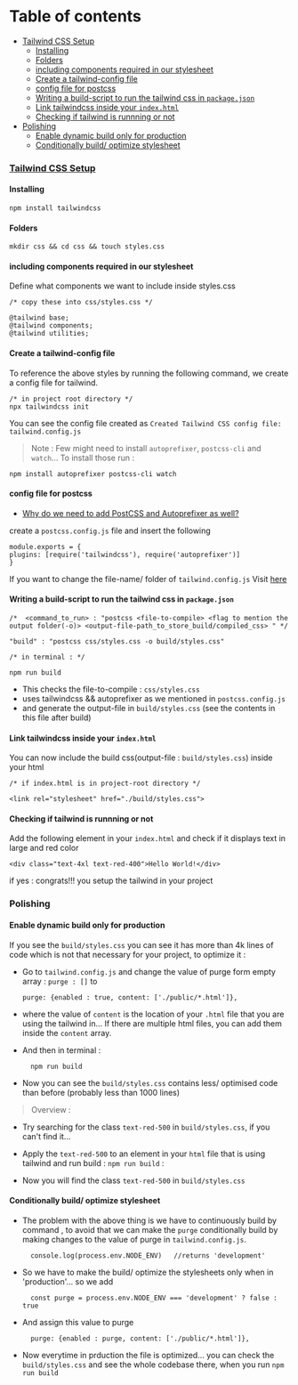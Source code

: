 
# Table of contents

- [Tailwind CSS Setup](#tailwind-css-setuphttpswwwyoutubecomwatchvztjxyiq0nquab_channeljamesqquick)
  - [Installing](#installing)
  - [Folders](#folders)
  - [including components required in our stylesheet](#including-components-required-in-our-stylesheet)
  - [Create a tailwind-config file](#create-a-tailwind-config-file)
  - [config file for postcss](#config-file-for-postcss)
  - [Writing a build-script to run the tailwind css in `package.json`](#writing-a-build-script-to-run-the-tailwind-css-in-packagejson)
  - [Link tailwindcss inside your `index.html`](#link-tailwindcss-inside-your-indexhtml)
  - [Checking if tailwind is runnning or not](#checking-if-tailwind-is-runnning-or-not)
- [Polishing](#polishing)
  - [Enable dynamic build only for production](#enable-dynamic-build-only-for-production)
  - [Conditionally build/ optimize stylesheet](#conditionally-build-optimize-stylesheet)



### [Tailwind CSS Setup](https://www.youtube.com/watch?v=zTjxyIq0nqU&ab_channel=JamesQQuick)

#### Installing

    npm install tailwindcss

#### Folders

    mkdir css && cd css && touch styles.css

#### including components required in our stylesheet

Define what components we want to include inside styles.css

    /* copy these into css/styles.css */

    @tailwind base;
    @tailwind components;
    @tailwind utilities;

#### Create a tailwind-config file

To reference the above styles by running the following command, we create a config file for tailwind.


    /* in project root directory */
    npx tailwindcss init

You can see the config file created as `Created Tailwind CSS config file: tailwind.config.js`

> Note : Few might need to install `autoprefixer`, `postcss-cli` and `watch`...
To install those run :

    npm install autoprefixer postcss-cli watch

#### config file for postcss

- [Why do we need to add PostCSS and Autoprefixer as well?](https://daily.dev/blog/how-to-use-tailwindcss-with-node-js-express-and-pug#add-tailwindcss)

create a `postcss.config.js` file and insert the following

    module.exports = {
    plugins: [require('tailwindcss'), require('autoprefixer')]
    }

If you want to change the file-name/ folder of `tailwind.config.js` Visit [here](https://tailwindcss.com/docs/configuration#using-a-different-file-name)

#### Writing a build-script to run the tailwind css in `package.json`

    /*  <command_to_run> : "postcss <file-to-compile> <flag to mention the output folder(-o)> <output-file-path_to_store_build/compiled_css> " */

    "build" : "postcss css/styles.css -o build/styles.css"

    /* in terminal : */

    npm run build

- This checks the file-to-compile : `css/styles.css`
- uses tailwindcss && autoprefixer as we mentioned in `postcss.config.js`
- and generate the output-file in `build/styles.css` (see the contents in this file after build)

#### Link tailwindcss inside your `index.html`

You can now include the build css(output-file : `build/styles.css`) inside your html

    /* if index.html is in project-root directory */

    <link rel="stylesheet" href="./build/styles.css">

#### Checking if tailwind is runnning or not

Add the following element in your `index.html` and check if it displays text in large and red color

    <div class="text-4xl text-red-400">Hello World!</div>

if yes : congrats!!! you setup the tailwind in your project

### Polishing

#### Enable dynamic build only for production

If you see the `build/styles.css` you can see it has more than 4k lines of code which is not that necessary for your project, to optimize it :

- Go to `tailwind.config.js` and change the value of purge form empty array : `purge : []` to

      purge: {enabled : true, content: ['./public/*.html']},

- where the value of `content` is the location of your `.html` file that you are using the tailwind in... If there are multiple html files, you can add them inside the `content` array.

- And then in terminal :

        npm run build

- Now you can see the `build/styles.css` contains less/ optimised code than before (probably less than 1000 lines)

> Overview :

- Try searching for the class `text-red-500` in `build/styles.css`, if you can't find it...

- Apply the `text-red-500` to an element in your `html` file that is using tailwind and run build : `npm run build` :

- Now you will find the class `text-red-500` in `build/styles.css`

#### Conditionally build/ optimize stylesheet

- The problem with the above thing is we have to continuously build by command , to avoid that we can make the `purge` conditionally build by making changes to the value of purge in `tailwind.config.js`.

        console.log(process.env.NODE_ENV)   //returns 'development'

- So we have to make the build/ optimize the stylesheets only when in 'production'... so we add

        const purge = process.env.NODE_ENV === 'development' ? false : true


- And assign this value to purge

        purge: {enabled : purge, content: ['./public/*.html']},
        

- Now everytime in prduction the file is optimized... you can check the `build/styles.css` and see the whole codebase there, when you run `npm run build`

